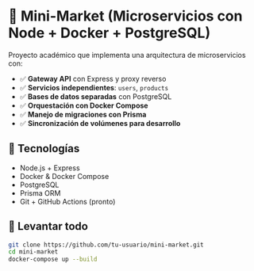 # 🚀 Mini-Market (Microservicios con Node + Docker + PostgreSQL)

Proyecto académico que implementa una arquitectura de microservicios con:

- ✅ **Gateway API** con Express y proxy reverso
- ✅ **Servicios independientes**: `users`, `products`
- ✅ **Bases de datos separadas** con PostgreSQL
- ✅ **Orquestación con Docker Compose**
- ✅ **Manejo de migraciones con Prisma**
- ✅ **Sincronización de volúmenes para desarrollo**

## 🧪 Tecnologías
- Node.js + Express
- Docker & Docker Compose
- PostgreSQL
- Prisma ORM
- Git + GitHub Actions (pronto)

## 🏁 Levantar todo
```bash
git clone https://github.com/tu-usuario/mini-market.git
cd mini-market
docker-compose up --build
